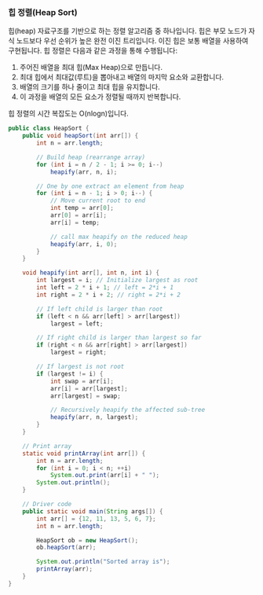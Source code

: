 ### 힙 정렬(Heap Sort)
힙(heap) 자료구조를 기반으로 하는 정렬 알고리즘 중 하나입니다. 힙은 부모 노드가 자식 노드보다 우선 순위가 높은 완전 이진 트리입니다. 이진 힙은 보통 배열을 사용하여 구현됩니다. 힙 정렬은 다음과 같은 과정을 통해 수행됩니다:

1. 주어진 배열을 최대 힙(Max Heap)으로 만듭니다.
2. 최대 힙에서 최대값(루트)을 뽑아내고 배열의 마지막 요소와 교환합니다.
3. 배열의 크기를 하나 줄이고 최대 힙을 유지합니다.
4. 이 과정을 배열의 모든 요소가 정렬될 때까지 반복합니다.

힙 정렬의 시간 복잡도는 O(nlogn)입니다.

```java
public class HeapSort {
    public void heapSort(int arr[]) {
        int n = arr.length;

        // Build heap (rearrange array)
        for (int i = n / 2 - 1; i >= 0; i--)
            heapify(arr, n, i);

        // One by one extract an element from heap
        for (int i = n - 1; i > 0; i--) {
            // Move current root to end
            int temp = arr[0];
            arr[0] = arr[i];
            arr[i] = temp;

            // call max heapify on the reduced heap
            heapify(arr, i, 0);
        }
    }

    void heapify(int arr[], int n, int i) {
        int largest = i; // Initialize largest as root
        int left = 2 * i + 1; // left = 2*i + 1
        int right = 2 * i + 2; // right = 2*i + 2

        // If left child is larger than root
        if (left < n && arr[left] > arr[largest])
            largest = left;

        // If right child is larger than largest so far
        if (right < n && arr[right] > arr[largest])
            largest = right;

        // If largest is not root
        if (largest != i) {
            int swap = arr[i];
            arr[i] = arr[largest];
            arr[largest] = swap;

            // Recursively heapify the affected sub-tree
            heapify(arr, n, largest);
        }
    }

    // Print array
    static void printArray(int arr[]) {
        int n = arr.length;
        for (int i = 0; i < n; ++i)
            System.out.print(arr[i] + " ");
        System.out.println();
    }

    // Driver code
    public static void main(String args[]) {
        int arr[] = {12, 11, 13, 5, 6, 7};
        int n = arr.length;

        HeapSort ob = new HeapSort();
        ob.heapSort(arr);

        System.out.println("Sorted array is");
        printArray(arr);
    }
}
```
